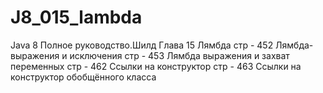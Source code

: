 # J8_015_lambda
Java 8 Полное руководство.Шилд Глава 15 Лямбда
стр - 452 Лямбда-выражения и исключения
стр - 453 Лямбда выражения и захват переменных
стр - 462 Ссылки на конструктор
стр - 463 Ссылки на конструктор обобщённого класса

